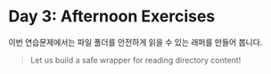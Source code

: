 # Day 3: Afternoon Exercises

이번 연습문제에서는 파일 폴더를 안전하게 읽을 수 있는 래퍼를 만들어 봅니다.
> Let us build a safe wrapper for reading directory content!
